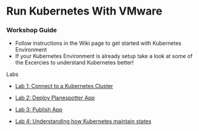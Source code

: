 # Run Kubernetes With VMware

### Workshop Guide

- Follow instructions in the Wiki page to get started with Kubernetes Environment
- If your Kubernetes Environment is already setup take a look at some of the Excercies to understand Kubernetes better!

Labs

- [Lab 1: Connect to a Kubernetes Cluster](https://github.com/Boskey/run_kubernetes_with_vmware/wiki/Lab-1-:-Connect-to-a-Kubernetes-Cluster)  

- [Lab 2: Deploy Planespotter App](https://github.com/Boskey/run_kubernetes_with_vmware/wiki/Deploy-Plane-Spotter)
 
- [Lab 3: Publish App](https://github.com/Boskey/run_kubernetes_with_vmware/wiki/Publish-Planespotter-App)
 
- [Lab 4: Understanding how Kubernetes maintain states](https://github.com/Boskey/run_kubernetes_with_vmware/wiki/Kubernetes-Replicasets)

